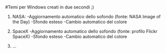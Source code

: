 #Temi per Windows creati in due secondi ;)

1) NASA:
	-Aggiornamento automatico dello sofondo (fonte: NASA Image of the Day)
	-Sfondo esteso
	-Cambio automatico del colore

2) SpaceX
	-Aggiornamento automatico dello sofondo (fonte: profilo Flickr SpaceX)
	-Sfondo esteso
	-Cambio automatico del colore

3) ...
